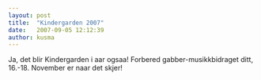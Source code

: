 ```yaml
---
layout: post
title:  "Kindergarden 2007"
date:   2007-09-05 12:12:39
author: kusma
---
```

Ja, det blir Kindergarden i aar ogsaa\! Forbered gabber-musikkbidraget
ditt, 16.-18. November er naar det skjer\!


